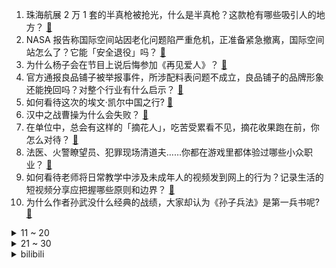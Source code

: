1. 珠海航展 2 万 1 套的半真枪被抢光，什么是半真枪？这款枪有哪些吸引人的地方？ [:link:](https://www.zhihu.com/question/4455716431)
2. NASA 报告称国际空间站因老化问题陷严重危机，正准备紧急撤离，国际空间站怎么了？它能「安全退役」吗？ [:link:](https://www.zhihu.com/question/4472012058)
3. 为什么杨子会在节目上说后悔参加《再见爱人》？ [:link:](https://www.zhihu.com/question/4493466312)
4. 官方通报良品铺子被举报事件，所涉配料表问题不成立，良品铺子的品牌形象还能挽回吗？对整个行业有什么启示？ [:link:](https://www.zhihu.com/question/4523049291)
5. 如何看待这次的埃文·凯尔中国之行? [:link:](https://www.zhihu.com/question/4405569963)
6. 汉中之战曹操为什么会失败？ [:link:](https://www.zhihu.com/question/615207326)
7. 在单位中，总会有这样的「摘花人」，吃苦受累看不见，摘花收果跑在前，你怎么对待？ [:link:](https://www.zhihu.com/question/4205117917)
8. 法医、火警瞭望员、犯罪现场清道夫……你都在游戏里都体验过哪些小众职业？ [:link:](https://www.zhihu.com/question/4476592365)
9. 如何看待老师将日常教学中涉及未成年人的视频发到网上的行为？记录生活的短视频分享应把握哪些原则和边界？ [:link:](https://www.zhihu.com/question/4495394152)
10. 为什么作者孙武没什么经典的战绩，大家却认为《孙子兵法》是第一兵书呢? [:link:](https://www.zhihu.com/question/466818904)
<details>
<summary>11 ~ 20</summary>

11. 黑龙江勃利县有老虎咬伤村民，警方正在村内搜捕，伤者家属称有两只老虎，老虎从哪来？老虎伤人会怎么处理？ [:link:](https://www.zhihu.com/question/4469635212)
12. 摆摊是一种正当职业吗？ [:link:](https://www.zhihu.com/question/4261454359)
13. 政治学家福山致信马斯克「管理政府不是经营公司，裁员废部并非总是有效」，如何看待这一观点？ [:link:](https://www.zhihu.com/question/4210967154)
14. 如何看待林丹将于 11月 29 日召开发布会发起天王杯国际羽毛球公开赛，邀请世界前二十男单球员参赛? [:link:](https://www.zhihu.com/question/4382124340)
15. 为什么大部分钓鱼佬冬天都封竿了呢？ [:link:](https://www.zhihu.com/question/4109430724)
16. 在特别黑暗的中世纪的欧洲，为什么就能拥有着八十多所的大学？ [:link:](https://www.zhihu.com/question/297128262)
17. 如何看待《黑神话：悟空》提名tga年度最佳游戏？ [:link:](https://www.zhihu.com/question/4526873973)
18. 如何看待中南大学、湖南大学、湖南师范大学三所高校学分互认？有何影响？ [:link:](https://www.zhihu.com/question/4182189776)
19. LPL 宣布回购 RA 席位，RA 正式退出联赛，如何评价该战队的历史表现？此举会引发「退出潮」吗？ [:link:](https://www.zhihu.com/question/4482640717)
20. 给学生戴小蜜蜂的女教师道歉称迫于压力已离职，如何有效管理课堂纪律？网红教师如何守住教学与网络的边界？ [:link:](https://www.zhihu.com/question/4464265344)
</details>
<details>
<summary>21 ~ 30</summary>

21. 如何评价李行亮在《再见爱人4》把葛夕叫出去单聊的事情？ [:link:](https://www.zhihu.com/question/4409413501)
22. 网传「挖呀挖」女幼师走红后抑郁，出现自残倾向，普通人面对这种爆发的流量以及爆发后的落差应该怎么应对？ [:link:](https://www.zhihu.com/question/4371925646)
23. 电视剧《风筝》有哪些硬伤？ [:link:](https://www.zhihu.com/question/265723481)
24. 小米集团第三季度营收 925 亿元，智能电动汽车收入 95 亿元，如何评价该业绩？ [:link:](https://www.zhihu.com/question/4501483015)
25. LOL 官推宣布「取消 LPL 官方英文流直播，只保留纯净流和二路」，观众对此有何反应？ [:link:](https://www.zhihu.com/question/4314602639)
26. 奇瑞高管认为油车不会消亡，还会有 30%以上的份额，当前新能源车销量领跑，油车还有市场竞争力吗？ [:link:](https://www.zhihu.com/question/4429446993)
27. 《英雄联盟》S14决赛第四把的塞拉斯开团和S13的沙皇神之一推，哪个更具有挑战性？ [:link:](https://www.zhihu.com/question/2946641462)
28. 怎么委婉的提醒我的朋友给我A钱? [:link:](https://www.zhihu.com/question/4426925892)
29. 微软宣布.NET 9全面上线，对开发者有哪些利好？ [:link:](https://www.zhihu.com/question/4125557763)
30. 你考虑在家里打造一个绿植角吗？能分享下你家的绿植角吗？ [:link:](https://www.zhihu.com/question/659323557)
</details><details>
<summary>bilibili</summary>

</details>
